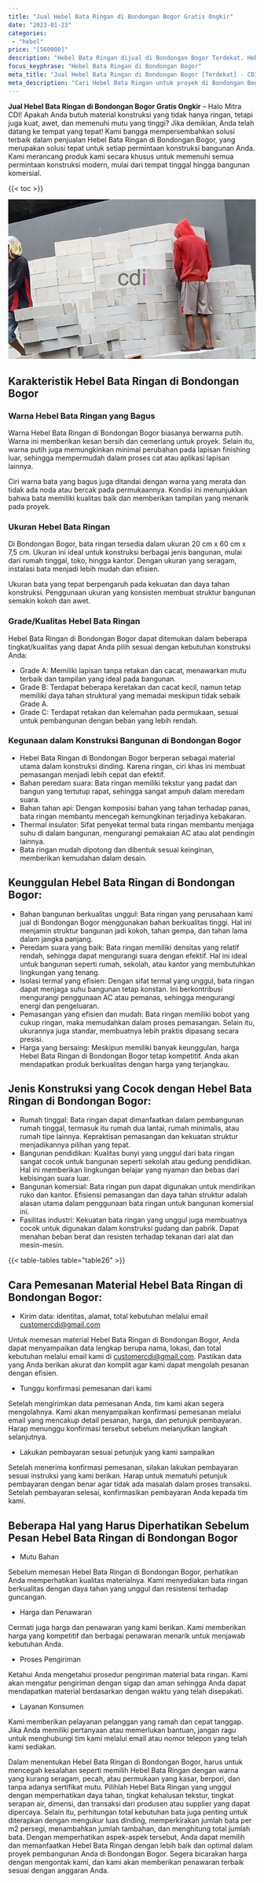 ```yaml
---
title: "Jual Hebel Bata Ringan di Bondongan Bogor Gratis Ongkir"
date: "2023-01-23"
categories:
 - "hebel"
price: "[560000]"
description: "Hebel Bata Ringan dijual di Bondongan Bogor Terdekat. Hebel Bata Ringan ini sering digunakan dalam proyek pembangunan sebagai bahan bangunan dinding yang kuat dan awet. Kontak kami untuk mendapatkan informasi lebih lanjut."
focus_keyphrase: "Hebel Bata Ringan di Bondongan Bogor"
meta_title: "Jual Hebel Bata Ringan di Bondongan Bogor [Terdekat] - CDI"
meta_description: "Cari Hebel Bata Ringan untuk proyek di Bondongan Bogor? Kami memiliki Hebel Bata Ringan berkualitas untuk bahan bangunan dinding. Raih penawaran terbaik sekarang."
---
```


**Jual Hebel Bata Ringan di Bondongan Bogor Gratis Ongkir** – Halo Mitra CDI! Apakah Anda butuh material konstruksi yang tidak hanya ringan, tetapi juga kuat, awet, dan memenuhi mutu yang tinggi? Jika demikian, Anda telah datang ke tempat yang tepat! Kami bangga mempersembahkan solusi terbaik dalam penjualan Hebel Bata Ringan di Bondongan Bogor, yang merupakan solusi tepat untuk setiap permintaan konstruksi bangunan Anda. Kami merancang produk kami secara khusus untuk memenuhi semua permintaan konstruksi modern, mulai dari tempat tinggal hingga bangunan komersial.

{{< toc >}}

![Jual Hebel Bata Ringan di Bondongan Bogor Gratis Ongkir](/images/hebel/hebel-bataringan-20.jpg)

## Karakteristik Hebel Bata Ringan di Bondongan Bogor

### Warna Hebel Bata Ringan yang Bagus

Warna Hebel Bata Ringan di Bondongan Bogor biasanya berwarna putih. Warna ini memberikan kesan bersih dan cemerlang untuk proyek. Selain itu, warna putih juga memungkinkan minimal perubahan pada lapisan finishing luar, sehingga mempermudah dalam proses cat atau aplikasi lapisan lainnya.

Ciri warna bata yang bagus juga ditandai dengan warna yang merata dan tidak ada noda atau bercak pada permukaannya. Kondisi ini menunjukkan bahwa bata memiliki kualitas baik dan memberikan tampilan yang menarik pada proyek.

### Ukuran Hebel Bata Ringan

Di Bondongan Bogor, bata ringan tersedia dalam ukuran 20 cm x 60 cm x 7,5 cm. Ukuran ini ideal untuk konstruksi berbagai jenis bangunan, mulai dari rumah tinggal, toko, hingga kantor. Dengan ukuran yang seragam, instalasi bata menjadi lebih mudah dan efisien.

Ukuran bata yang tepat berpengaruh pada kekuatan dan daya tahan konstruksi. Penggunaan ukuran yang konsisten membuat struktur bangunan semakin kokoh dan awet.

### Grade/Kualitas Hebel Bata Ringan

Hebel Bata Ringan di Bondongan Bogor dapat ditemukan dalam beberapa tingkat/kualitas yang dapat Anda pilih sesuai dengan kebutuhan konstruksi Anda:

*   Grade A: Memiliki lapisan tanpa retakan dan cacat, menawarkan mutu terbaik dan tampilan yang ideal pada bangunan.
*   Grade B: Terdapat beberapa keretakan dan cacat kecil, namun tetap memiliki daya tahan struktural yang memadai meskipun tidak sebaik Grade A.
*   Grade C: Terdapat retakan dan kelemahan pada permukaan, sesuai untuk pembangunan dengan beban yang lebih rendah.

### Kegunaan dalam Konstruksi Bangunan di Bondongan Bogor

*   Hebel Bata Ringan di Bondongan Bogor berperan sebagai material utama dalam konstruksi dinding. Karena ringan, ciri khas ini membuat pemasangan menjadi lebih cepat dan efektif.
*   Bahan peredam suara: Bata ringan memiliki tekstur yang padat dan bangun yang tertutup rapat, sehingga sangat ampuh dalam meredam suara.
*   Bahan tahan api: Dengan komposisi bahan yang tahan terhadap panas, bata ringan membantu mencegah kemungkinan terjadinya kebakaran.
*   Thermal insulator: Sifat penyekat termal bata ringan membantu menjaga suhu di dalam bangunan, mengurangi pemakaian AC atau alat pendingin lainnya.
*   Bata ringan mudah dipotong dan dibentuk sesuai keinginan, memberikan kemudahan dalam desain.

## Keunggulan Hebel Bata Ringan di Bondongan Bogor:

*   Bahan bangunan berkualitas unggul: Bata ringan yang perusahaan kami jual di Bondongan Bogor menggunakan bahan berkualitas tinggi. Hal ini menjamin struktur bangunan jadi kokoh, tahan gempa, dan tahan lama dalam jangka panjang.
*   Peredam suara yang baik: Bata ringan memiliki densitas yang relatif rendah, sehingga dapat mengurangi suara dengan efektif. Hal ini ideal untuk bangunan seperti rumah, sekolah, atau kantor yang membutuhkan lingkungan yang tenang.
*   Isolasi termal yang efisien: Dengan sifat termal yang unggul, bata ringan dapat menjaga suhu bangunan tetap konstan. Ini berkontribusi mengurangi penggunaan AC atau pemanas, sehingga mengurangi energi dan pengeluaran.
*   Pemasangan yang efisien dan mudah: Bata ringan memiliki bobot yang cukup ringan, maka memudahkan dalam proses pemasangan. Selain itu, ukurannya juga standar, membuatnya lebih praktis dipasang secara presisi.
*   Harga yang bersaing: Meskipun memiliki banyak keunggulan, harga Hebel Bata Ringan di Bondongan Bogor tetap kompetitif. Anda akan mendapatkan produk berkualitas dengan harga yang terjangkau.

## Jenis Konstruksi yang Cocok dengan Hebel Bata Ringan di Bondongan Bogor:

*   Rumah tinggal: Bata ringan dapat dimanfaatkan dalam pembangunan rumah tinggal, termasuk itu rumah dua lantai, rumah minimalis, atau rumah tipe lainnya. Kepraktisan pemasangan dan kekuatan struktur menjadikannya pilihan yang tepat.
*   Bangunan pendidikan: Kualitas bunyi yang unggul dari bata ringan sangat cocok untuk bangunan seperti sekolah atau gedung pendidikan. Hal ini memberikan lingkungan belajar yang nyaman dan bebas dari kebisingan suara luar.
*   Bangunan komersial: Bata ringan pun dapat digunakan untuk mendirikan ruko dan kantor. Efisiensi pemasangan dan daya tahan struktur adalah alasan utama dalam penggunaan bata ringan untuk bangunan komersial ini.
*   Fasilitas industri: Kekuatan bata ringan yang unggul juga membuatnya cocok untuk digunakan dalam konstruksi gudang dan pabrik. Dapat menahan beban berat dan resisten terhadap tekanan dari alat dan mesin-mesin.

{{< table-tables table="table26" >}}

## Cara Pemesanan Material Hebel Bata Ringan di Bondongan Bogor:

*   Kirim data: identitas, alamat, total kebutuhan melalui email customercdi@gmail.com

Untuk memesan material Hebel Bata Ringan di Bondongan Bogor, Anda dapat menyampaikan data lengkap berupa nama, lokasi, dan total kebutuhan melalui email kami di customercdi@gmail.com. Pastikan data yang Anda berikan akurat dan komplit agar kami dapat mengolah pesanan dengan efisien.
*   Tunggu konfirmasi pemesanan dari kami

Setelah mengirimkan data pemesanan Anda, tim kami akan segera mengolahnya. Kami akan menyampaikan konfirmasi pemesanan melalui email yang mencakup detail pesanan, harga, dan petunjuk pembayaran. Harap menunggu konfirmasi tersebut sebelum melanjutkan langkah selanjutnya.
*   Lakukan pembayaran sesuai petunjuk yang kami sampaikan

Setelah menerima konfirmasi pemesanan, silakan lakukan pembayaran sesuai instruksi yang kami berikan. Harap untuk mematuhi petunjuk pembayaran dengan benar agar tidak ada masalah dalam proses transaksi. Setelah pembayaran selesai, konfirmasikan pembayaran Anda kepada tim kami.

## Beberapa Hal yang Harus Diperhatikan Sebelum Pesan Hebel Bata Ringan di Bondongan Bogor

*   Mutu Bahan

Sebelum memesan Hebel Bata Ringan di Bondongan Bogor, perhatikan Anda memperhatikan kualitas materialnya. Kami menyediakan bata ringan berkualitas dengan daya tahan yang unggul dan resistensi terhadap guncangan.
*   Harga dan Penawaran

Cermati juga harga dan penawaran yang kami berikan. Kami memberikan harga yang kompetitif dan berbagai penawaran menarik untuk menjawab kebutuhan Anda.
*   Proses Pengiriman

Ketahui Anda mengetahui prosedur pengiriman material bata ringan. Kami akan mengatur pengiriman dengan sigap dan aman sehingga Anda dapat mendapatkan material berdasarkan dengan waktu yang telah disepakati.
*   Layanan Konsumen

Kami memberikan pelayanan pelanggan yang ramah dan cepat tanggap. Jika Anda memiliki pertanyaan atau memerlukan bantuan, jangan ragu untuk menghubungi tim kami melalui email atau nomor telepon yang telah kami sediakan.

Dalam menentukan Hebel Bata Ringan di Bondongan Bogor, harus untuk mencegah kesalahan seperti memilih Hebel Bata Ringan dengan warna yang kurang seragam, pecah, atau permukaan yang kasar, berpori, dan tanpa adanya sertifikat mutu. Pilihlah Hebel Bata Ringan yang unggul dengan memperhatikan daya tahan, tingkat kehalusan tekstur, tingkat serapan air, dimensi, dan transaksi dari produsen atau supplier yang dapat dipercaya. Selain itu, perhitungan total kebutuhan bata juga penting untuk diterapkan dengan mengukur luas dinding, memperkirakan jumlah bata per m2 persegi, menambahkan jumlah tambahan, dan menghitung total jumlah bata. Dengan memperhatikan aspek-aspek tersebut, Anda dapat memilih dan memanfaatkan Hebel Bata Ringan dengan lebih baik dan optimal dalam proyek pembangunan Anda di Bondongan Bogor. Segera bicarakan harga dengan mengontak kami, dan kami akan memberikan penawaran terbaik sesuai dengan anggaran Anda.